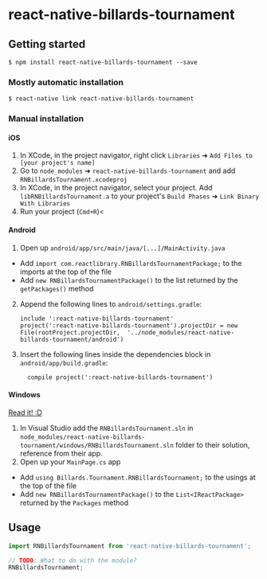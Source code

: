 
# react-native-billards-tournament

## Getting started

`$ npm install react-native-billards-tournament --save`

### Mostly automatic installation

`$ react-native link react-native-billards-tournament`

### Manual installation


#### iOS

1. In XCode, in the project navigator, right click `Libraries` ➜ `Add Files to [your project's name]`
2. Go to `node_modules` ➜ `react-native-billards-tournament` and add `RNBillardsTournament.xcodeproj`
3. In XCode, in the project navigator, select your project. Add `libRNBillardsTournament.a` to your project's `Build Phases` ➜ `Link Binary With Libraries`
4. Run your project (`Cmd+R`)<

#### Android

1. Open up `android/app/src/main/java/[...]/MainActivity.java`
  - Add `import com.reactlibrary.RNBillardsTournamentPackage;` to the imports at the top of the file
  - Add `new RNBillardsTournamentPackage()` to the list returned by the `getPackages()` method
2. Append the following lines to `android/settings.gradle`:
  	```
  	include ':react-native-billards-tournament'
  	project(':react-native-billards-tournament').projectDir = new File(rootProject.projectDir, 	'../node_modules/react-native-billards-tournament/android')
  	```
3. Insert the following lines inside the dependencies block in `android/app/build.gradle`:
  	```
      compile project(':react-native-billards-tournament')
  	```

#### Windows
[Read it! :D](https://github.com/ReactWindows/react-native)

1. In Visual Studio add the `RNBillardsTournament.sln` in `node_modules/react-native-billards-tournament/windows/RNBillardsTournament.sln` folder to their solution, reference from their app.
2. Open up your `MainPage.cs` app
  - Add `using Billards.Tournament.RNBillardsTournament;` to the usings at the top of the file
  - Add `new RNBillardsTournamentPackage()` to the `List<IReactPackage>` returned by the `Packages` method


## Usage
```javascript
import RNBillardsTournament from 'react-native-billards-tournament';

// TODO: What to do with the module?
RNBillardsTournament;
```
  